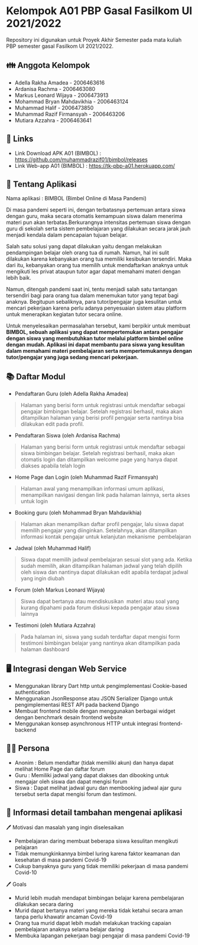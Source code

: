 # Kelompok A01 PBP Gasal Fasilkom UI 2021/2022
Repository ini digunakan untuk Proyek Akhir Semester pada mata kuliah PBP semester gasal Fasilkom UI 2021/2022.

## 👪 Anggota Kelompok
- Adella Rakha Amadea - 2006463616
- Ardanisa Rachma - 2006463080
- Markus Leonard Wijaya - 2006473913
- Mohammad Bryan Mahdavikhia - 2006463124
- Muhammad Halif - 2006473850
- Muhammad Razif Firmansyah - 2006463206
- Mutiara Azzahra - 2006463641

## 🔗 Links
- Link Download APK A01 (BIMBOL)      :  https://github.com/muhammadrazif01/bimbol/releases
- Link Web-app A01 (BIMBOL)           :  https://tk-pbp-a01.herokuapp.com/

## 📱 Tentang Aplikasi
Nama aplikasi : BIMBOL (Bimbel Online di Masa Pandemi)

Di masa pandemi seperti ini, dengan terbatasnya pertemuan antara siswa dengan guru, maka secara otomatis kemampuan siswa dalam menerima materi pun akan terbatas.Berkurangnya intensitas pertemuan siswa dengan guru di sekolah serta sistem pembelajaran yang dilakukan secara jarak jauh menjadi kendala dalam pencapaian tujuan belajar. 

Salah satu solusi yang dapat dilakukan yaitu dengan melakukan pendampingan belajar oleh orang tua di rumah. Namun, hal ini sulit dilakukan karena kebanyakan  orang tua memiliki kesibukan tersendiri. Maka dari itu, kebanyakan orang tua memilih untuk mendaftarkan anaknya untuk mengikuti les privat ataupun tutor agar dapat memahami materi dengan lebih baik.

Namun, ditengah pandemi saat ini, tentu menjadi salah satu tantangan tersendiri bagi para orang tua dalam menemukan tutor yang tepat bagi anaknya. Begitupun sebaliknya, para tutor/pengajar juga kesulitan untuk mencari pekerjaan karena perlu adanya penyesuaian sistem atau platform untuk menerapkan kegiatan tutor secara online.

Untuk menyelesaikan permasalahan tersebut, kami berpikir untuk membuat **BIMBOL, sebuah aplikasi yang dapat mempertemukan antara pengajar dengan siswa yang membutuhkan tutor melalui platform bimbel online dengan mudah. Aplikasi ini dapat membantu para siswa yang kesulitan dalam memahami materi pembelajaran serta mempertemukannya dengan tutor/pengajar yang juga sedang  mencari pekerjaan.**

## 📚 Daftar Modul
- Pendaftaran Guru (oleh Adella Rakha Amadea)
> Halaman yang berisi form untuk registrasi untuk mendaftar sebagai pengajar bimbingan belajar. Setelah registrasi berhasil, maka akan ditampilkan halaman yang berisi profil pengajar serta nantinya bisa dilakukan edit pada profil.
- Pendaftaran Siswa (oleh Ardanisa Rachma)
> Halaman yang berisi form untuk registrasi untuk mendaftar sebagai siswa bimbingan belajar. Setelah registrasi berhasil, maka akan otomatis login dan ditampilkan welcome page yang hanya dapat diakses apabila telah login
- Home Page dan Login (oleh Muhammad Razif Firmansyah)
> Halaman awal yang menampilkan informasi umum aplikasi, menampilkan navigasi dengan link pada halaman lainnya, serta akses untuk login
- Booking guru (oleh Mohammad Bryan Mahdavikhia)
> Halaman akan menampilkan daftar profil pengajar, lalu siswa dapat memilih pengajar yang diinginkan. Setelahnya, akan ditampilkan informasi kontak pengajar untuk kelanjutan mekanisme  pembelajaran
- Jadwal (oleh Muhammad Halif)
> Siswa dapat memilih jadwal pembelajaran sesuai slot yang ada. Ketika sudah memilih, akan ditampilkan halaman jadwal yang telah dipilih oleh siswa dan nantinya dapat dilakukan edit apabila terdapat jadwal yang ingin diubah
- Forum (oleh Markus Leonard Wijaya)
> Siswa dapat bertanya atau mendiskusikan  materi atau soal yang kurang dipahami pada forum diskusi kepada pengajar atau siswa lainnya
- Testimoni (oleh Mutiara Azzahra)
> Pada halaman ini, siswa yang sudah terdaftar dapat mengisi form testimoni bimbingan belajar yang nantinya akan ditampilkan pada halaman dashboard

## 🖥️ Integrasi dengan Web Service
- Menggunakan library Dart http untuk pengimplementasi Cookie-based authentication 
- Menggunakan JsonResponse atau JSON Serializer Django untuk pengimplementasi REST API pada backend Django
- Membuat frontend mobile dengan menggunakan berbagai widget dengan benchmark desain frontend website
- Menggunakan konsep asynchronous HTTP untuk integrasi frontend-backend

## 👨‍🎓 Persona
- Anonim : Belum mendaftar (tidak memiliki akun) dan hanya dapat melihat Home Page dan daftar forum
- Guru   : Memiliki jadwal yang dapat diakses dan dibooking untuk mengajar oleh siswa dan dapat mengisi forum
- Siswa  : Dapat melihat jadwal guru dan membooking jadwal ajar guru tersebut serta dapat mengisi forum dan testimoni.

## 📝 Informasi detail tambahan mengenai aplikasi
🖊 Motivasi dan masalah yang ingin diselesaikan
- Pembelajaran daring membuat beberapa siswa kesulitan mengikuti pelajaran
- Tidak memungkinkannya bimbel luring karena faktor keamanan dan kesehatan di masa pandemi Covid-19
- Cukup banyaknya guru yang tidak memiliki pekerjaan di masa pandemi Covid-10

🖊 Goals
- Murid lebih mudah mendapat bimbingan belajar karena pembelajaran dilakukan secara daring
- Murid dapat bertanya materi yang mereka tidak ketahui secara aman tanpa perlu khawatir ancaman Covid-19
- Orang tua murid dapat lebih mudah melakukan tracking capaian pembelajaran anaknya selama belajar daring
- Membuka lapangan pekerjaan bagi pengajar di masa pandemi Covid-19